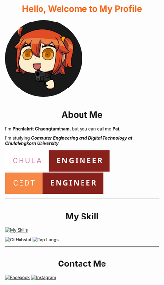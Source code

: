 <h1 align="center", style="color: #F7681B">Hello, Welcome to My Profile</h1>

<img src="https://github.com/itzPEKOS/itzPEKOS/blob/main/image/GudakoWithGun.jpg?raw=true" style="border-radius: 50%; width: 50%;, margin: 0 auto">

<h1 align="center">About Me</h1>

I'm **Phonlakrit Chaengtamtham**, but you can call me **Pai**.

I'm studying **_Computer Engineering and Digital Technology at Chulalongkorn University_**

![forthebadge](https://github.com/CEDT-Chula/For-The-Cedt-Badge/blob/main/badges/chula-engineer.svg?raw=true) ![forthebadge](https://raw.githubusercontent.com/CEDT-Chula/For-The-Cedt-Badge/9158fba08249df3322bb7e08b5b41ab7633fc62a/badges/cedt-engineer.svg)
 
--------
<h1 align="center">My Skill</h1>

[![My Skills](https://skillicons.dev/icons?i=c,cpp,html,css,js,vue,unity)](https://skillicons.dev)

![GitHubstat](https://github-readme-stats.vercel.app/api?username=itzPEKOS&show_icons=true&theme=codeSTACKr)
![Top Langs](https://github-readme-stats.vercel.app/api/top-langs/?username=itzPEKOS&layout=compact)

--------
<h1 align="center">Contact Me</h1>

<a href="https://www.facebook.com/pai.phonlakrit/">![Facebook](https://img.shields.io/badge/Facebook-%231877F2.svg?style=for-the-badge&logo=Facebook&logoColor=white)</a> <a href="https://www.instagram.com/pplk_pai/">![Instagram](https://img.shields.io/badge/Instagram-%23E4405F.svg?style=for-the-badge&logo=Instagram&logoColor=white)</a>
</center>
